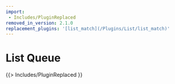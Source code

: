 ```yaml
---
import:
 - Includes/PluginReplaced
removed_in_version: 2.1.0
replacement_plugins: '[list_match](/Plugins/List/list_match)'
---
```

# List Queue
{{> Includes/PluginReplaced }}